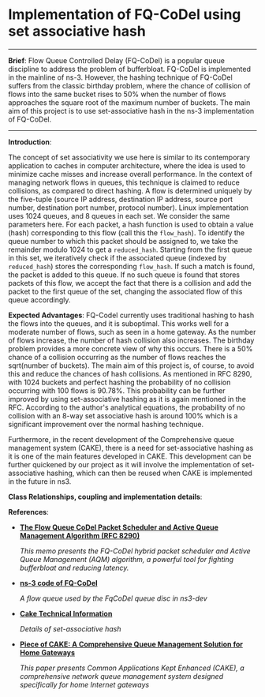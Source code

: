 # Implementation of FQ-CoDel using set associative hash
---
**Brief**: Flow Queue Controlled Delay (FQ-CoDel) is a popular queue discipline to address the
problem of bufferbloat. FQ-CoDel is implemented in the mainline of ns-3. However, the
hashing technique of FQ-CoDel suffers from the classic birthday problem, where the chance
of collision of flows into the same bucket rises to 50% when the number of flows approaches
the square root of the maximum number of buckets. The main aim of this project is to use
set-associative hash in the ns-3 implementation of FQ-CoDel.

---

**Introduction**:

The concept of set associativity we use here is similar to its contemporary application to caches in computer architecture, where the idea is used to minimize cache misses and increase overall performance. In the context of managing network flows in queues, this technique is claimed to reduce collisions, as compared to direct hashing. A flow is determined uniquely by the five-tuple (source IP address, destination IP address, source port number, destination port number, protocol number). Linux implementation uses 1024 queues, and 8 queues in each set. We consider the same parameters here. For each packet, a hash function is used to obtain a value (hash) corresponding to this flow (call this the ```flow_hash```). To identify the queue number to which this packet should be assigned to, we take the remainder modulo 1024 to get a ```reduced_hash```. Starting from the first queue in this set, we iteratively check if the associated queue (indexed by ```reduced_hash```) stores the corresponding ```flow_hash```. If such a match is found, the packet is added to this queue. If no such queue is found that stores packets of this flow, we accept the fact that there is a collision and add the packet to the first queue of the set, changing the associated flow of this queue accordingly.

**Expected Advantages**: FQ-Codel currently uses traditional hashing to hash the flows into the queues, and it is suboptimal. This works well for a moderate number of flows, such as seen in a home gateway. As the number of flows increase, the number of hash collision also increases. The birthday problem provides a more concrete view of why this occurs. There is a 50% chance of a collision occurring as the number of flows reaches the sqrt(number of buckets). The main aim of this project is, of course, to avoid this and reduce the chances of hash collisions. As mentioned in RFC 8290, with 1024 buckets and perfect hashing the probability of no collision occurring with 100 flows is 90.78%. This probability can be further improved by using set-associative hashing as it is again mentioned in the RFC. According to the author's analytical equations, the probability of no collision with an 8-way set associative hash is around 100% which is a significant improvement over the normal hashing technique.

Furthermore, in the recent development of the Comprehensive queue management system (CAKE), there is a need for set-associative hashing as it is one of the main features developed in CAKE. This development can be further quickened by our project as it will involve the implementation of set-associative hashing, which can then be reused when CAKE is implemented in the future in ns3.

**Class Relationships, coupling and implementation details**: 

**References**:
* [**The Flow Queue CoDel Packet Scheduler and Active Queue Management Algorithm (RFC 8290)**](https://tools.ietf.org/html/rfc8290) 
  
  _This memo presents the FQ-CoDel hybrid packet scheduler and Active Queue Management (AQM) algorithm, a powerful tool for fighting bufferbloat and reducing latency._

* [**ns-3 code of FQ-CoDel**](https://gitlab.com/nsnam/ns-3-dev/blob/master/src/traffic-control/model/fq-codel-queue-disc.h) 
  
  _A flow queue used by the FqCoDel queue disc in ns3-dev_

* [**Cake Technical Information**](https://www.bufferbloat.net/projects/codel/wiki/CakeTechnical/)
  
  _Details of set-associative hash_
 
* [**Piece of CAKE: A Comprehensive Queue Management Solution for Home Gateways**](https://arxiv.org/pdf/1804.07617.pdf)

  _This paper presents Common Applications Kept Enhanced (CAKE), a comprehensive network queue management system designed specifically for home Internet gateways_
